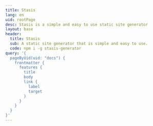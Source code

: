 ```yaml
---
title: Stasis
lang: en
uid: rootPage
desc: Stasis is a simple and easy to use static site generator
layout: base
header:
  title: Stasis
  sub: A static site generator that is simple and easy to use.
  code: npm i -g stasis-generator
query: '{
  pageByUid(uid: "docs") {
    frontmatter {
      features {
        title
        body
        link {
          label
          target
        }
      }
    }
  }
}'
---
```

